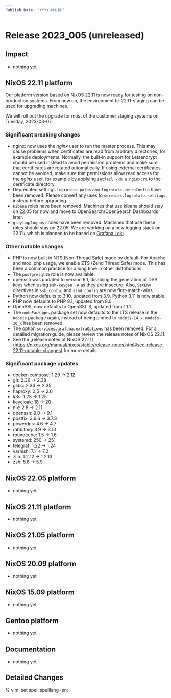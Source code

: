 ```yaml
---
Publish Date: 'YYYY-MM-DD'
---
```


# Release 2023_005 (unreleased)

## Impact

- nothing yet


## NixOS 22.11 platform

Our platform version based on NixOS 22.11 is now ready for testing on non-production
systems. From now on, the environment fc-22.11-staging can be used for upgrading machines.

We will roll out the upgrade for most of the customer staging systems on Tuesday, 2023-03-07.

### Significant breaking changes

- nginx: now uses the *nginx* user to run the master process. This may cause
  problems when certificates are read from arbitrary directories, for example
  deployments. Normally, the built-in support for Letsencrypt should be used
  instead to avoid permission problems and make sure that certificates are
  rotated automatically. If using external certificates cannot be avoided,
  make sure that permissions allow read access for the *nginx* user, for
  example by applying `setfacl -Rm u:nginx:rX` to the certificate directory.
- Deprecated settings `logrotate.paths` and `logrotate.extraConfig` have been
  removed. Please convert any uses to `services.logrotate.settings` instead
  before upgrading.
- `kibana` roles have been removed. Machines that use kibana should stay on
  22.05 for now and move to OpenSearch/OpenSearch Dashboards later.
- `graylog`/`loghost` roles have been removed. Machines that use these roles
  should stay on 22.05. We are working on a new logging stack on 22.11+ which
  is planned to be based on [Grafana Loki](https://grafana.com/oss/loki/).

### Other notable changes

- PHP is now built in NTS (Non-Thread Safe) mode by default. For Apache and
  mod_php usage, we enable ZTS (Zend Thread Safe) mode. This has been a
  common practice for a long time in other distributions.
- The `postgresql15` role is now available.
- openssh was updated to version 9.1, disabling the generation of DSA keys
  when using `ssh-keygen -A` as they are insecure. Also, `SetEnv` directives
  in `ssh_config` and `sshd_config` are now first-match-wins.
- Python now defaults to 3.10, updated from 3.9. Python 3.11 is now stable.
- PHP now defaults to PHP 8.1, updated from 8.0.
- OpenSSL now defaults to OpenSSL 3, updated from 1.1.1.
- The `nodePackages` package set now defaults to the LTS release in the `nodejs`
  package again, instead of being pinned to `nodejs-14_x`. `nodejs-10_x` has
  been removed.
- The option `services.grafana.extraOptions` has been removed. For a detailed
  migration guide, please  review the release notes of NixOS 22.11.
- See the [release notes of NixOS 22.11]
  (https://nixos.org/manual/nixos/stable/release-notes.html#sec-release-22.11-notable-changes)
  for more details.

### Significant package updates

- docker-compose: 1.29 -> 2.12
- git: 2.36 -> 2.38
- glibc: 2.34 -> 2.35
- haproxy: 2.5 -> 2.6
- k3s: 1.23 -> 1.25
- keycloak: 18 -> 20
- nix: 2.8 -> 2.11
- openssh: 9.0 -> 9.1
- postfix: 3.6.6 -> 3.7.3
- powerdns: 4.6 -> 4.7
- rabbitmq: 3.9 -> 3.10
- roundcube: 1.5 -> 1.6
- systemd: 250 -> 251
- telegraf: 1.22 -> 1.24
- varnish: 7.1 -> 7.2
- zlib: 1.2.12 -> 1.2.13
- zsh: 5.8 -> 5.9


## NixOS 22.05 platform

- nothing yet

## NixOS 21.11 platform

- nothing yet

## NixOS 21.05 platform

- nothing yet

## NixOS 20.09 platform

- nothing yet

## NixOS 15.09 platform

- nothing yet

## Gentoo platform

- nothing yet

## Documentation

- nothing yet

## Detailed Changes

% vim: set spell spelllang=en:
